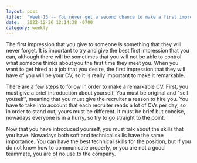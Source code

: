 ```yaml
---
layout: post
title:  "Week 13 -- You never get a second chance to make a first impression."
date:   2022-12-26 12:14:38 -0700
category: weekly
---
```


The first impression that you give to someone is something that they will never forget. It is important to try and give the best first impression that you can, although there will be sometimes that you will not be able to control what someone thinks about you the first time they meet you. When you want to get hired at a job that you desire, the first impression that they will have of you will be your CV, so it is really important to make it remarkable.

There are a few steps to follow in order to make a remarkable CV. First, you must give a brief introduction about yourself. You must be original and "sell youself", meaning that you must give the recruiter a reason to hire you. You have to take into account that each recruiter reads a lot of CVs per day, so in order to stand out, yours must be different. It must be brief but concise, nowadays everyone is in a hurry, so try to go straight to the point. 

Now that you have introduced yourself, you must talk about the skills that you have. Nowadays both soft and technical skills have the same importance. You can have the best technical skills for the position, but if you do not know how to communicate properly, or you are not a good teammate, you are of no use to the company.
